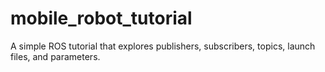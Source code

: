 # mobile_robot_tutorial
A simple ROS tutorial that explores publishers, subscribers, topics, launch files, and parameters.
